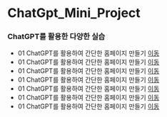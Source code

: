 # ChatGpt_Mini_Project

### ChatGPT를 활용한 다양한 실습
 * 01 ChatGPT를 활용하여 간단한 홈페이지 만들기 [이동]()
 * 01 ChatGPT를 활용하여 간단한 홈페이지 만들기 [이동]()
 * 01 ChatGPT를 활용하여 간단한 홈페이지 만들기 [이동]()
 * 01 ChatGPT를 활용하여 간단한 홈페이지 만들기 [이동]()
 * 01 ChatGPT를 활용하여 간단한 홈페이지 만들기 [이동]()
 * 01 ChatGPT를 활용하여 간단한 홈페이지 만들기 [이동]()
 * 01 ChatGPT를 활용하여 간단한 홈페이지 만들기 [이동]()
 